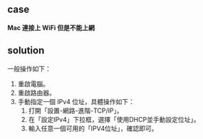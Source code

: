 ## case

**Mac 連接上 WiFi 但是不能上網**

## solution

一般操作如下：

1. 重啟電腦。
2. 重啟路由器。
3. 手動指定一個 IPv4 位址，具體操作如下：
    1. 打開「設置-網路-進階-TCP/IP」。
    2. 在「設定IPv4」下拉框，選擇「使用DHCP並手動設定位址」。
    3. 輸入任意一個可用的「IPV4位址」，確認即可。

